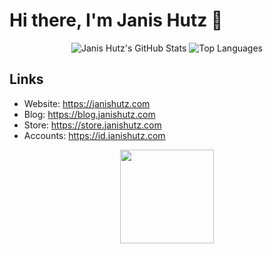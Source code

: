 # Hi there, I'm Janis Hutz 👋

<div id="main" align="center">
  <img src="https://github-readme-stats.vercel.app/api?username=janishutz&show_icons=true&theme=tokyonight" alt="Janis Hutz's GitHub Stats">
  <img src="https://github-readme-stats.vercel.app/api/top-langs/?username=janishutz&langs_count=10&layout=compact" alt="Top Languages"><br>
</div>

## Links
- Website: https://janishutz.com
- Blog: https://blog.janishutz.com
- Store: https://store.janishutz.com
- Accounts: https://id.janishutz.com

<div id="donate" align="center">
    <a href="https://store.janishutz.com/donate" target="_blank"><img src="https://store-cdn.janishutz.com/static/support-me.jpg" width="150px"></a>
</div>
